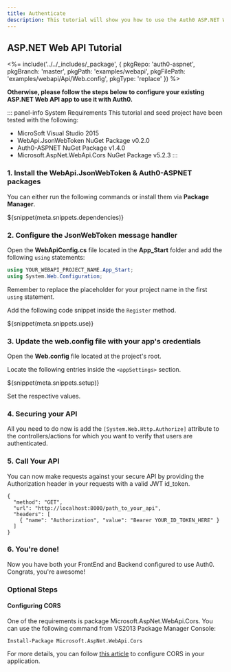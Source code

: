 ```yaml
---
title: Authenticate
description: This tutorial will show you how to use the Auth0 ASP.NET Web API SDK to add authentication and authorization to your API.
---
```


## ASP.NET Web API Tutorial

<%= include('../../_includes/_package', {
  pkgRepo: 'auth0-aspnet',
  pkgBranch: 'master',
  pkgPath: 'examples/webapi',
  pkgFilePath: 'examples/webapi/Api/Web.config',
  pkgType: 'replace'
}) %>

**Otherwise, please follow the steps below to configure your existing ASP.NET Web API app to use it with Auth0.**

::: panel-info System Requirements
This tutorial and seed project have been tested with the following:

* MicroSoft Visual Studio 2015
* WebApi.JsonWebToken NuGet Package v0.2.0
* Auth0-ASPNET NuGet Package v1.4.0
* Microsoft.AspNet.WebApi.Cors NuGet Package v5.2.3
:::

### 1. Install the WebApi.JsonWebToken &amp; Auth0-ASPNET packages

You can either run the following commands or install them via **Package Manager**.

${snippet(meta.snippets.dependencies)}

### 2. Configure the JsonWebToken message handler

Open the **WebApiConfig.cs** file located in the **App_Start** folder and add the following `using` statements:
```cs
using YOUR_WEBAPI_PROJECT_NAME.App_Start;
using System.Web.Configuration;
```
Remember to replace the placeholder for your project name in the first `using` statement.

Add the following code snippet inside the `Register` method.

${snippet(meta.snippets.use)}

### 3. Update the web.config file with your app's credentials
Open the **Web.config** file located at the project's root.

Locate the following entries inside the `<appSettings>` section.

${snippet(meta.snippets.setup)}

Set the respective values.

### 4. Securing your API
All you need to do now is add the `[System.Web.Http.Authorize]` attribute to the controllers/actions for which you want to verify that users are authenticated.

### 5. Call Your API
You can now make requests against your secure API by providing the Authorization header in your requests with a valid JWT id_token.

```har
{
  "method": "GET",
  "url": "http://localhost:8000/path_to_your_api",
  "headers": [
    { "name": "Authorization", "value": "Bearer YOUR_ID_TOKEN_HERE" }
  ]
}
```

### 6. You're done!

Now you have both your FrontEnd and Backend configured to use Auth0. Congrats, you're awesome!


### Optional Steps
#### Configuring CORS

One of the requirements is package Microsoft.AspNet.WebApi.Cors. You can use the following command from VS2013 Package Manager Console:

`Install-Package Microsoft.AspNet.WebApi.Cors`

For more details, you can follow [this article](http://www.asp.net/web-api/overview/security/enabling-cross-origin-requests-in-web-api) to configure CORS in your application.
